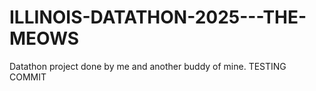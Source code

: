 # ILLINOIS-DATATHON-2025---THE-MEOWS
Datathon project done by me and another buddy of mine. 
TESTING COMMIT


